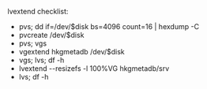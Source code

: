 lvextend checklist:

- pvs; dd if=/dev/$disk bs=4096 count=16 | hexdump -C
- pvcreate /dev/$disk
- pvs; vgs
- vgextend hkgmetadb /dev/$disk
- vgs; lvs; df -h
- lvextend --resizefs -l 100%VG hkgmetadb/srv
- lvs; df -h
